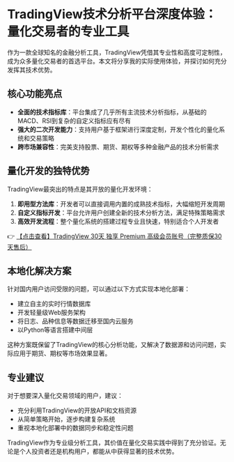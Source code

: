# TradingView技术分析平台深度体验：量化交易者的专业工具

作为一款全球知名的金融分析工具，TradingView凭借其专业性和高度可定制性，成为众多量化交易者的首选平台。本文将分享我的实际使用体验，并探讨如何充分发挥其技术优势。

## 核心功能亮点

- **全面的技术指标库**：平台集成了几乎所有主流技术分析指标，从基础的MACD、RSI到复杂的自定义指标应有尽有
- **强大的二次开发能力**：支持用户基于框架进行深度定制，开发个性化的量化系统和交易策略
- **跨市场兼容性**：完美支持股票、期货、期权等多种金融产品的技术分析需求

## 量化开发的独特优势

TradingView最突出的特点是其开放的量化开发环境：

1. **即用型方法库**：开发者可以直接调用内置的成熟技术指标，大幅缩短开发周期
2. **自定义指标开发**：平台允许用户创建全新的技术分析方法，满足特殊策略需求
3. **高效开发流程**：整个量化系统的搭建过程专业且快速，特别适合个人开发者

👉 [【点击查看】TradingView 30天 独享 Premium 高级会员账号（完整质保30天售后）](https://bit.ly/TradingView-Pro)

## 本地化解决方案

针对国内用户访问受限的问题，可以通过以下方式实现本地化部署：

- 建立自主的实时行情数据库
- 开发轻量级Web服务架构
- 将日志、品种信息等数据迁移至国内云服务
- 以Python等语言搭建中间层

这种方案既保留了TradingView的核心分析功能，又解决了数据源和访问问题，实际应用于期货、期权等市场效果显著。

## 专业建议

对于想要深入量化交易领域的用户，建议：
- 充分利用TradingView的开放API和文档资源
- 从简单策略开始，逐步构建复杂系统
- 重视本地化部署中的数据同步和稳定性问题

TradingView作为专业级分析工具，其价值在量化交易实践中得到了充分验证。无论是个人投资者还是机构用户，都能从中获得显著的技术优势。